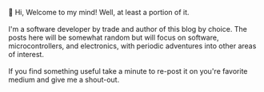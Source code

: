 👋 Hi, Welcome to my mind!   Well, at least a portion of it.<br/> <br/>
I'm a software developer by trade and author of this blog by choice. 
The posts here will be somewhat random but will focus on software, microcontrollers, and electronics, with periodic adventures into other areas of interest. 
<br/> <br/>
If you find something useful take a minute to re-post it on you're favorite medium and give me a shout-out.
